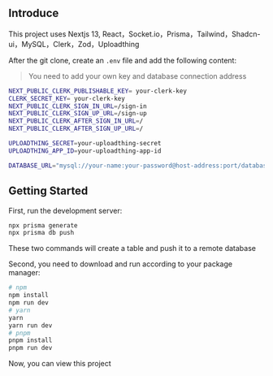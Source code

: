 ## Introduce

This project uses Nextjs 13, React，Socket.io，Prisma，Tailwind，Shadcn-ui，MySQL，Clerk，Zod，Uploadthing

After the git clone, create an `.env` file and add the following content:

> You need to add your own key and database connection address

```bash
NEXT_PUBLIC_CLERK_PUBLISHABLE_KEY= your-clerk-key
CLERK_SECRET_KEY= your-clerk-key
NEXT_PUBLIC_CLERK_SIGN_IN_URL=/sign-in
NEXT_PUBLIC_CLERK_SIGN_UP_URL=/sign-up
NEXT_PUBLIC_CLERK_AFTER_SIGN_IN_URL=/
NEXT_PUBLIC_CLERK_AFTER_SIGN_UP_URL=/

UPLOADTHING_SECRET=your-uploadthing-secret
UPLOADTHING_APP_ID=your-uploadthing-app-id

DATABASE_URL="mysql://your-name:your-password@host-address:port/database"
```

## Getting Started

First, run the development server:

```bash
npx prisma generate
npx prisma db push
```

These two commands will create a table and push it to a remote database

Second, you need to download and run according to your package manager:

```bash
# npm
npm install
npm run dev
# yarn
yarn
yarn run dev
# pnpm
pnpm install
pnpm run dev
```

Now, you can view this project
